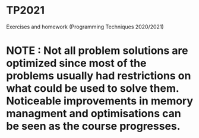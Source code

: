 # TP2021
Exercises and homework (Programming Techniques 2020/2021)
# NOTE : Not all problem solutions are optimized since most of the problems usually had restrictions on what could be used to solve them. Noticeable improvements in memory managment and optimisations can be seen as the course progresses.
